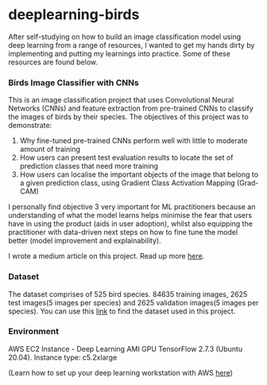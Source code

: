 # deeplearning-birds

After self-studying on how to build an image classification model using deep learning from a range of resources, I wanted to get my hands dirty by implementing and putting my learnings into practice. Some of these resources are found below.

### Birds Image Classifier with CNNs

This is an image classification project that uses Convolutional Neural Networks (CNNs) and feature extraction from pre-trained CNNs to classify the images of birds by their species. The objectives of this project was to demonstrate:

1. Why fine-tuned pre-trained CNNs perform well with little to moderate amount of training
2. How users can present test evaluation results to locate the set of prediction classes that need more training
3. How users can localise the important objects of the image that belong to a given prediction class, using Gradient Class Activation Mapping (Grad-CAM)

I personally find objective 3 very important for ML practitioners because an understanding of what the model learns helps minimise the fear that users have in using the product (aids in user adoption), whilst also equipping the practitioner with data-driven next steps on how to fine tune the model better (model improvement and explainability).

I wrote a medium article on this project. Read up more [here](https://medium.com/@bobbycxy/birds-classification-with-pre-trained-convolutional-neural-networks-and-cam-heatmap-visualization-3d424423aaa4).

### Dataset

The dataset comprises of 525 bird species. 84635 training images, 2625 test images(5 images per species) and 2625 validation images(5 images per species). You can use this [link](https://www.kaggle.com/datasets/gpiosenka/100-bird-species) to find the dataset used in this project.

### Environment

AWS EC2 Instance - Deep Learning AMI GPU TensorFlow 2.7.3 (Ubuntu 20.04). Instance type: c5.2xlarge

(Learn how to set up your deep learning workstation with AWS [here](https://medium.com/@bobbycxy/detailed-guide-to-connect-ec2-with-vscode-2c084c265e36?source=your_stories_page-------------------------------------))
